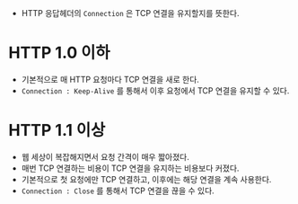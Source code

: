 - HTTP 응답헤더의 `Connection` 은 TCP 연결을 유지할지를 뜻한다.

# HTTP 1.0 이하

- 기본적으로 매 HTTP 요청마다 TCP 연결을 새로 한다.
- `Connection : Keep-Alive` 를 통해서 이후 요청에서 TCP 연결을 유지할 수 있다.

# HTTP 1.1 이상

- 웹 세상이 복잡해지면서 요청 간격이 매우 짧아졌다.
- 매번 TCP 연결하는 비용이 TCP 연결을 유지하는 비용보다 커졌다.
- 기본적으로 첫 요청에만 TCP 연결하고, 이후에는 해당 연결을 계속 사용한다.
- `Connection : Close` 를 통해서 TCP 연결을 끊을 수 있다.